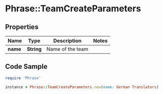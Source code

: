 # Phrase::TeamCreateParameters

## Properties

Name | Type | Description | Notes
------------ | ------------- | ------------- | -------------
**name** | **String** | Name of the team | 

## Code Sample

```ruby
require 'Phrase'

instance = Phrase::TeamCreateParameters.new(name: German Translators)
```


